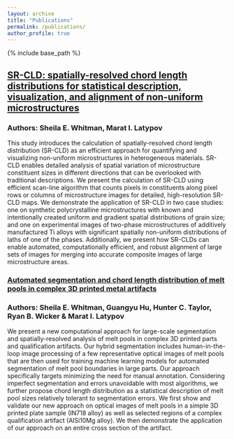 ```yaml
---
layout: archive
title: "Publications"
permalink: /publications/
author_profile: true
---
```

{% include base_path %}

## [SR-CLD: spatially-resolved chord length distributions for statistical description, visualization, and alignment of non-uniform microstructures](https://arxiv.org/abs/2409.03729)
### Authors: Sheila E. Whitman, Marat I. Latypov
This study introduces the calculation of spatially-resolved chord length distribution (SR-CLD) as an efficient approach for quantifying and visualizing non-uniform microstructures in heterogeneous materials. SR-CLD enables detailed analysis of spatial variation of microstructure constituent sizes in different directions that can be overlooked with traditional descriptions. We present the calculation of SR-CLD using efficient scan-line algorithm that counts pixels in constituents along pixel rows or columns of microstructure images for detailed, high-resolution SR-CLD maps. We demonstrate the application of SR-CLD in two case studies: one on synthetic polycrystalline microstructures with known and intentionally created uniform and gradient spatial distributions of grain size; and one on experimental images of two-phase microstructures of additively manufactured Ti alloys with significant spatially non-uniform distributions of laths of one of the phases. Additionally, we present how SR-CLDs can enable automated, computationally efficient, and robust alignment of large sets of images for merging into accurate composite images of large microstructure areas.


### [Automated segmentation and chord length distribution of melt pools in complex 3D printed metal artifacts](https://link.springer.com/article/10.1007/s40192-023-00329-z)
### Authors: Sheila E. Whitman, Guangyu Hu, Hunter C. Taylor, Ryan B. Wicker & Marat I. Latypov
We present a new computational approach for large-scale segmentation and spatially-resolved analysis of melt pools in complex 3D printed parts and qualification artifacts. Our hybrid segmentation includes human-in-the-loop image processing of a few representative optical images of melt pools that are then used for training machine learning models for automated segmentation of melt pool boundaries in large parts. Our approach specifically targets minimizing the need for manual annotation. Considering imperfect segmentation and errors unavoidable with most algorithms, we further propose chord length distribution as a statistical description of melt pool sizes relatively tolerant to segmentation errors. We first show and validate our new approach on optical images of melt pools in a simple 3D printed plate sample (IN718 alloy) as well as selected regions of a complex qualification artifact (AlSi10Mg alloy). We then demonstrate the application of our approach on an entire cross section of the artifact.









